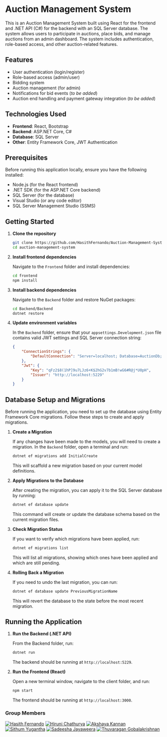 # Auction Management System

This is an Auction Management System built using React for the frontend and .NET API (C#) for the backend with an SQL Server database. The system allows users to participate in auctions, place bids, and manage auctions from an admin dashboard. The system includes authentication, role-based access, and other auction-related features.

## Features

- User authentication (login/register)
- Role-based access (admin/user)
- Bidding system
- Auction management (for admin)
- Notifications for bid events (*to be added*)
- Auction end handling and payment gateway integration (*to be added*)

## Technologies Used

- **Frontend**: React, Bootstrap
- **Backend**: ASP.NET Core, C#
- **Database**: SQL Server
- **Other**: Entity Framework Core, JWT Authentication

## Prerequisites

Before running this application locally, ensure you have the following installed:

- Node.js (for the React frontend)
- .NET SDK (for the ASP.NET Core backend)
- SQL Server (for the database)
- Visual Studio (or any code editor)
- SQL Server Management Studio (SSMS)

## Getting Started

1. **Clone the repository**

    ```bash
    git clone https://github.com/HasithFernando/Auction-Management-System.git
    cd auction-management-system
    ```

2. **Install frontend dependencies**

    Navigate to the `Frontend` folder and install dependencies:

    ```bash
    cd frontend
    npm install
    ```

3. **Install backend dependencies**

    Navigate to the `Backend` folder and restore NuGet packages:

    ```bash
    cd Backend/Backend
    dotnet restore
    ```

4. **Update environment variables**

    In the `Backend` folder, ensure that your `appsettings.Development.json` file contains valid JWT settings and SQL Server connection string:

    ```json
    {
        "ConnectionStrings": {
            "DefaultConnection": "Server=localhost; Database=AuctionDb; Trusted_Connection=true"
        },
        "Jwt": {
            "Key": "qFz2$8(1hP]9u7LJz6+K$2hG2v7b1mB!wG6#R@j*U0pH",
            "Issuer": "http://localhost:5229"
        }
    }
    ```

## Database Setup and Migrations

Before running the application, you need to set up the database using Entity Framework Core migrations. Follow these steps to create and apply migrations.

1. **Create a Migration**

    If any changes have been made to the models, you will need to create a migration. In the `Backend` folder, open a terminal and run:

    ```bash
    dotnet ef migrations add InitialCreate
    ```

    This will scaffold a new migration based on your current model definitions.

2. **Apply Migrations to the Database**

    After creating the migration, you can apply it to the SQL Server database by running:

    ```bash
    dotnet ef database update
    ```

    This command will create or update the database schema based on the current migration files.

3. **Check Migration Status**

    If you want to verify which migrations have been applied, run:

    ```bash
    dotnet ef migrations list
    ```

    This will list all migrations, showing which ones have been applied and which are still pending.

4. **Rolling Back a Migration**

    If you need to undo the last migration, you can run:

    ```bash
    dotnet ef database update PreviousMigrationName
    ```

    This will revert the database to the state before the most recent migration.

## Running the Application

1. **Run the Backend (.NET API)**

    From the Backend folder, run:

    ```bash
    dotnet run
    ```

    The backend should be running at `http://localhost:5229`.

2. **Run the Frontend (React)**

    Open a new terminal window, navigate to the client folder, and run:

    ```bash
    npm start
    ```

    The frontend should be running at `http://localhost:3000`.

### Group Members

   [![Hasith Fernando](https://img.shields.io/badge/Hasith%20Fernando-Click%20to%20View-2ea44f?style=for-the-badge&logo=github)](https://github.com/HasithFernando)
   [![Hiruni Chathurya](https://img.shields.io/badge/Hiruni%20Chathurya-Click%20to%20View-2ea44f?style=for-the-badge&logo=github)](https://github.com/HiruniChathurya)
   [![Akshaya Kannan](https://img.shields.io/badge/Akshaya%20Kannan-Click%20to%20View-2ea44f?style=for-the-badge&logo=github)](https://github.com/Akshayaakannan)
   [![Sithum Yugantha](https://img.shields.io/badge/Sithum%20Yugantha-Click%20to%20View-2ea44f?style=for-the-badge&logo=github)](https://github.com/Yugantha02)
   [![Sadeesha Jayaweera](https://img.shields.io/badge/Sadeesha%20Jayaweera-Click%20to%20View-2ea44f?style=for-the-badge&logo=github)](https://github.com/SadeeshaJayaweera)
   [![Thuvaragan Gobalakrishnan](https://img.shields.io/badge/Thuvaragan%20Gobalakrishnan-Click%20to%20View-2ea44f?style=for-the-badge&logo=github)](https://github.com/gthuva)
